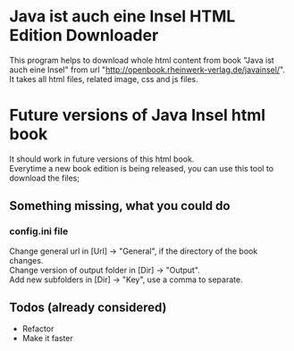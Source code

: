 # Java ist auch eine Insel HTML Edition Downloader
This program helps to download whole html content from book "Java ist auch eine Insel" from url "http://openbook.rheinwerk-verlag.de/javainsel/".  
It takes all html files, related image, css and js files.

# Future versions of Java Insel html book
It should work in future versions of this html book.  
Everytime a new book edition is being released, you can use this tool to download the files;

## Something missing, what you could do
### config.ini file
Change general url in [Url] -> "General", if the directory of the book changes.  
Change version of output folder in [Dir] -> "Output".  
Add new subfolders in [Dir] -> "Key", use a comma to separate.

## Todos (already considered)
- Refactor
- Make it faster
